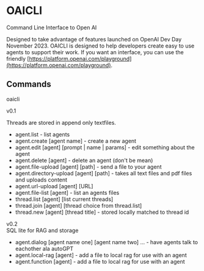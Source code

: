 # OAICLI
Command Line Interface to Open AI

Designed to take advantage of features launched on OpenAI Dev Day November 2023.
OAICLI is designed to help developers create easy to use agents to support their work.
If you want an interface, you can use the friendly [https://platform.openai.com/playground](https://platform.openai.com/playground). 

## Commands

oaicli

v0.1

Threads are stored in append only textfiles.

 - agent.list - list agents
 - agent.create [agent name] - create a new agent 
 - agent.edit [agent] [prompt | name | params] - edit something about the agent
 - agent.delete [agent] - delete an agent (don't be mean)
 - agent.file-upload [agent] [path] - send a file to your agent
 - agent.directory-upload [agent] [path] - takes all text files and pdf files and uploads content
 - agent.url-upload [agent] [URL]
 - agent.file-list [agent] - list an agents files
 - thread.list [agent] [list current threads]
 - thread.join [agent] [thread choice from thread.list]
 - thread.new [agent] [thread title] - stored locally matched to thread id
   
 v0.2  
 SQL lite for RAG and storage

 - agent.dialog [agent name one] [agent name two] ... - have  agents talk to eachother ala autoGPT
 - agent.local-rag [agent] - add a file to local rag for use with an agent
 - agent.function [agent] - add a file to local rag for use with an agent
 
